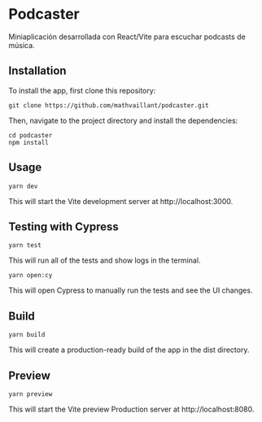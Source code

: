 # Podcaster
 Miniaplicación desarrollada con React/Vite para escuchar podcasts de música.

## Installation
To install the app, first clone this repository:

```
git clone https://github.com/mathvaillant/podcaster.git
```

Then, navigate to the project directory and install the dependencies:
```
cd podcaster
npm install
```

## Usage
```
yarn dev 
```
This will start the Vite development server at http://localhost:3000.

## Testing with Cypress
```
yarn test 
```
This will run all of the tests and show logs in the terminal.
```
yarn open:cy 
```
This will open Cypress to manually run the tests and see the UI changes.


## Build
```
yarn build
```
This will create a production-ready build of the app in the dist directory.

## Preview 
```
yarn preview
```
This will start the Vite preview Production server at http://localhost:8080.
